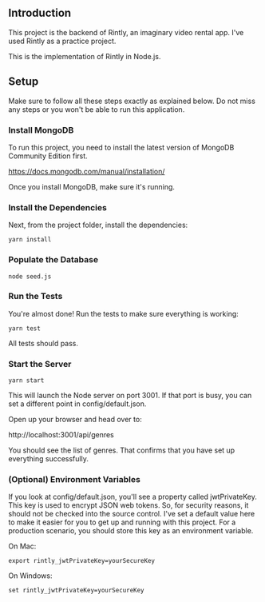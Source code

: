 ## Introduction

This project is the backend of Rintly, an imaginary video rental app. I've used Rintly as a practice project.

This is the implementation of Rintly in Node.js.

## Setup

Make sure to follow all these steps exactly as explained below. Do not miss any steps or you won't be able to run this application.

### Install MongoDB

To run this project, you need to install the latest version of MongoDB Community Edition first.

https://docs.mongodb.com/manual/installation/

Once you install MongoDB, make sure it's running.

### Install the Dependencies

Next, from the project folder, install the dependencies:

    yarn install

### Populate the Database

    node seed.js

### Run the Tests

You're almost done! Run the tests to make sure everything is working:

    yarn test

All tests should pass.

### Start the Server

    yarn start

This will launch the Node server on port 3001. If that port is busy, you can set a different point in config/default.json.

Open up your browser and head over to:

http://localhost:3001/api/genres

You should see the list of genres. That confirms that you have set up everything successfully.

### (Optional) Environment Variables

If you look at config/default.json, you'll see a property called jwtPrivateKey. This key is used to encrypt JSON web tokens. So, for security reasons, it should not be checked into the source control. I've set a default value here to make it easier for you to get up and running with this project. For a production scenario, you should store this key as an environment variable.

On Mac:

    export rintly_jwtPrivateKey=yourSecureKey

On Windows:

    set rintly_jwtPrivateKey=yourSecureKey